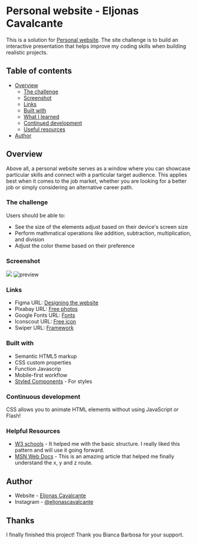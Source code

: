 
# Personal website - Eljonas Cavalcante

This is a solution for [Personal website](https://eljonascavalcante.github.io/website-personal-style/). The  site challenge is to build an interactive presentation that helps improve my coding skills when building realistic projects.



## Table of contents

- [Overview](#overview)
  - [The challenge](#the-challenge)
  - [Screenshot](#screenshot)
  - [Links](#links)
  - [Built with](#built-with)
  - [What I learned](#what-i-learned)
  - [Continued development](#continued-development)
  - [Useful resources](#useful-resources)
- [Author](#author)



## Overview

Above all, a personal website serves as a window where you can showcase particular skills and connect with a particular target audience. This applies best when it comes to the job market, whether you are looking for a better job or simply considering an alternative career path.

### The challenge

Users should be able to:

- See the size of the elements adjust based on their device's screen size
- Perform mathmatical operations like addition, subtraction, multiplication, and division
- Adjust the color theme based on their preference


### Screenshot

![](./screenshot.jpg)
![preview](https://user-images.githubusercontent.com/85083611/125692890-f8f0fbc6-72fa-4419-a70f-2f8eb1753e35.png)


### Links


- Figma URL: [Designing the website](https://www.figma.com/)
- Pixabay URL: [Free photos](https://pixabay.com/pt/)
- Google Fonts URL: [Fonts](https://fonts.google.com/)
- Iconscout URL: [Free icon](https://your-live-site-url.com)
- Swiper URL: [Framework](https://swiperjs.com/)


### Built with


- Semantic HTML5 markup
- CSS custom properties
- Function Javascrip
- Mobile-first workflow
- [Styled Components](https://styled-components.com/) - For styles


### Continuous development

CSS allows you to animate HTML elements without using JavaScript or Flash!


### Helpful Resources


- [W3 schools](https://www.w3schools.com/default.asp) - It helped me with the basic structure. I really liked this pattern and will use it going forward.
- [MSN Web Docs](https://developer.mozilla.org/) - This is an amazing article that helped me finally understand the x, y and z route.

## Author

- Website - [Eljonas Cavalcante](https://eljonascavalcante.github.io/website-personal-style/)
- Instagram - [@eljonascavalcante](https://www.instagram.com/eljonascavalcante/)


## Thanks

I finally finished this project!
Thank you Bianca Barbosa for your support.


